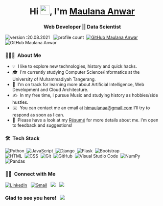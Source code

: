 <h1 align="center"> Hi  <img src="https://raw.githubusercontent.com/MartinHeinz/MartinHeinz/master/wave.gif" width="30px">, I'm <a href="https://www.instagram.com/himaulanaa/">Maulana Anwar</a></h1>
<h3 align="center">Web Developer || Data Scientist</h3>

![version :20.08.2021](https://img.shields.io/badge/version-28.09.2022-informational) &nbsp;
![profile count](https://komarev.com/ghpvc/?username=himaulana&color=red)&nbsp;
[![GitHub Maulana Anwar](https://img.shields.io/github/followers/himaulana?label=follow&style=social)](https://github.com/himaulana)&nbsp;
![GitHub Maulana Anwar](https://img.shields.io/github/issues/himaulana/himaulana)



### 👨🏻‍💻 &nbsp;About Me

- 💡 &nbsp;I like to explore new technologies, history and quick hacks.
- 🎓 &nbsp;I'm currently studying Computer Science/Informatics at the University of Muhammadiyah Tangerang.
- 🌱 &nbsp;I'm on track for learning more about Artificial Intelligence, Web Development and Cloud Architecture.
- ✍️ &nbsp;In my free time, I pursue Music and studying history as hobbies/side hustles.
- ✉️ &nbsp;You can contact me an email at himaulanaa@gmail.com I'll try to respond as soon as I can.
- 📄 &nbsp;Please have a look at my [Résumé]() for more details about me. I'm open to feedback and suggestions!

### 🛠 &nbsp;Tech Stack

![Python](https://img.shields.io/badge/-Python-05122A?style=flat&logo=python)&nbsp;
![JavaScript](https://img.shields.io/badge/-JavaScript-05122A?style=flat&logo=javascript)&nbsp;
![Django](https://img.shields.io/badge/-Django-05122A?style=flat&logo=django&logoColor=092E20)&nbsp;
![Flask](https://img.shields.io/badge/-Flask-05122A?style=flat&logo=flask)&nbsp;
![Bootstrap](https://img.shields.io/badge/-Bootstrap-05122A?style=flat&logo=bootstrap&logoColor=563D7C)\
![HTML](https://img.shields.io/badge/-HTML-05122A?style=flat&logo=HTML5)&nbsp;
![CSS](https://img.shields.io/badge/-CSS-05122A?style=flat&logo=CSS3&logoColor=1572B6)&nbsp;
![Git](https://img.shields.io/badge/-Git-05122A?style=flat&logo=git)&nbsp;
![GitHub](https://img.shields.io/badge/-GitHub-05122A?style=flat&logo=github)&nbsp;
![Visual Studio Code](https://img.shields.io/badge/-Visual%20Studio%20Code-05122A?style=flat&logo=visual-studio-code&logoColor=007ACC)&nbsp;
![NumPy](https://img.shields.io/badge/numpy%20-%23013243.svg?&style=flat&logo=numpy&logoColor=white)&nbsp;
![Pandas](https://img.shields.io/badge/pandas%20-%23150458.svg?&style=flat&logo=pandas&logoColor=white)&nbsp;

### 🤝🏻 &nbsp;Connect with Me

<a href="https://www.linkedin.com/in/himaulana/"><img alt="LinkedIn" src="https://img.shields.io/badge/himaulana%20-%230077B5.svg?&style=flat&logo=linkedin&logoColor=white"/></a> &nbsp;
<a href="mailto:himaulanaa@gmail.com"><img alt="Gmail" src="https://img.shields.io/badge/himaulanaa@gmail.com-D14836?style=flat&logo=gmail&logoColor=white" /></a> &nbsp;
<a href="https://instagram.com/himaulanaa"><img src="https://img.shields.io/badge/-@himaulanaa-E4405F?style=flat&logo=Instagram&logoColor=white"/></a> &nbsp;
<a href="https://twitter.com/himaulanaa/"><img src="https://img.shields.io/badge/-himaulanaa-00acee?style=flat&logo=twitter&logoColor=white"/></a> &nbsp;

### Glad to see you here! &nbsp; ![](https://visitor-badge.glitch.me/badge?page_id=himaulana&style=flat-square&color=0088cc)

